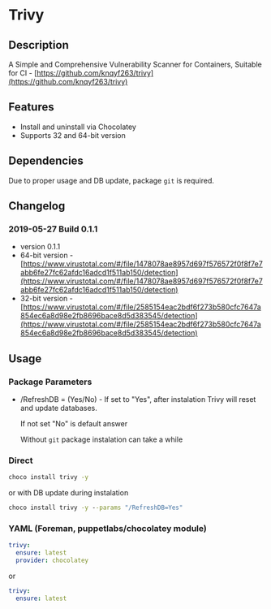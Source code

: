 # Trivy

## Description

A Simple and Comprehensive Vulnerability Scanner for Containers, Suitable for CI - [https://github.com/knqyf263/trivy](https://github.com/knqyf263/trivy)

## Features

* Install and uninstall via Chocolatey
* Supports 32 and 64-bit version

## Dependencies

Due to proper usage and DB update, package `git` is required.

## Changelog

### 2019-05-27 Build 0.1.1

* version 0.1.1
* 64-bit version - [https://www.virustotal.com/#/file/1478078ae8957d697f576572f0f8f7e7abb6fe27fc62afdc16adcd1f511ab150/detection](https://www.virustotal.com/#/file/1478078ae8957d697f576572f0f8f7e7abb6fe27fc62afdc16adcd1f511ab150/detection)
* 32-bit version - [https://www.virustotal.com/#/file/2585154eac2bdf6f273b580cfc7647a854ec6a8d98e2fb8696bace8d5d383545/detection](https://www.virustotal.com/#/file/2585154eac2bdf6f273b580cfc7647a854ec6a8d98e2fb8696bace8d5d383545/detection)

## Usage

### Package Parameters

* /RefreshDB = (Yes/No) - If set to "Yes", after instalation Trivy will reset and update databases.

  If not set "No" is default answer

  Without `git` package instalation can take a while

### Direct

```cmd
choco install trivy -y
```

or with DB update during instalation

```cmd
choco install trivy -y --params "/RefreshDB=Yes"
```

### YAML (Foreman, puppetlabs/chocolatey module)

```yaml
trivy:
  ensure: latest
  provider: chocolatey
```

or

```yaml
trivy:
  ensure: latest
```

